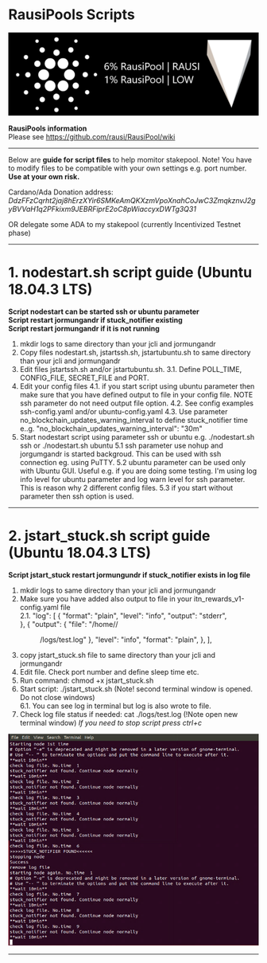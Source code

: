 # RausiPools Scripts
![Distribution](https://github.com/rausi/RausiPool/blob/master/RausiPoolNew.png)

**RausiPools information**<br>
Please see https://github.com/rausi/RausiPool/wiki

---
Below are **guide for script files** to help momitor stakepool. Note! You have to modify files to be compatible with your own settings e.g. port number. **Use at your own risk.**

Cardano/Ada Donation address: _DdzFFzCqrht2jaj8hErzXYir6SMKeAmQKXzmVpoXnahCoJwC3ZmqkznvJ2gyBVVaH1q2PFkixm9JEBRFiprE2oC8pWiaccyxDWTg3Q31_

OR delegate some ADA to my stakepool (currently Incentivized Testnet phase)
***
# 1. nodestart.sh script guide (Ubuntu 18.04.3 LTS)
**Script nodestart can be started ssh or ubuntu parameter**<br>
**Script restart jormungandr if stuck_notifier existing**<br>
**Script restart jormungandr if it is not running**<br>
1. mkdir logs to same directory than your jcli and jormungandr 
2. Copy files nodestart.sh, jstartssh.sh, jstartubuntu.sh to same directory than your jcli and jormungandr
3. Edit files jstartssh.sh and/or jstartubuntu.sh. 
  3.1. Define POLL_TIME, CONFIG_FILE, SECRET_FILE and PORT.
4. Edit your config files
  4.1. if you start script using ubuntu parameter then make sure that you have defined output to file in your config file. NOTE ssh parameter do not need output file option. 
  4.2. See config examples ssh-config.yaml and/or ubuntu-config.yaml
  4.3. Use parameter no_blockchain_updates_warning_interval to define stuck_notifier time e..g. "no_blockchain_updates_warning_interval": "30m"
5. Start nodestart script using parameter ssh or ubuntu e.g. ./nodestart.sh ssh or ./nodestart.sh ubuntu
  5.1 ssh parameter use nohup and jorgumgandr is started backgroud. This can be used with ssh connection eg. using PuTTY.
  5.2 ubuntu parameter can be used only with Ubuntu GUI. Useful e.g. if you are doing some testing. I'm using log info level for ubuntu parameter and log warn level for ssh parameter. This is reason why 2 different config files.
  5.3 if you start without parameter then ssh option is used.
  
---
# 2. jstart_stuck.sh script guide (Ubuntu 18.04.3 LTS)
**Script jstart_stuck restart jormungundr if stuck_notifier exists in log file**
1. mkdir logs to same directory than your jcli and jormungandr
2. Make sure you have added also output to file in your itn_rewards_v1-config.yaml file<br>
  2.1. "log": [
    {
      "format": "plain",
      "level": "info",
      "output": "stderr",   
    },
    {
      "output": {
        "file": "/home/<username>/<dir>/logs/test.log"
        },
      "level": "info",
      "format": "plain",
    },
  ],
3. copy jstart_stuck.sh file to same directory than your jcli and jormungandr
4. Edit file. Check port number and define sleep time etc.
5. Run command: chmod +x jstart_stuck.sh
6. Start script: ./jstart_stuck.sh (Note! second terminal window is opened. Do not close windows)<br>
  6.1. You can see log in terminal but log is also wrote to file.
7. Check log file status if needed: cat ./logs/test.log (!Note open new terminal window)
_If you need to stop script press ctrl+c_

![Distribution](https://github.com/rausi/RausiPool/blob/master/stuck_notifier.png)

---
